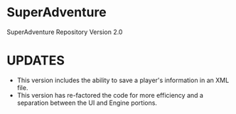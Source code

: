# SuperAdventure 
SuperAdventure Repository 
Version 2.0

# UPDATES
* This version includes the ability to save a player's information in an XML file.
* This version has re-factored the code for more efficiency and a separation between the UI and Engine portions.
